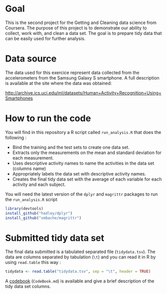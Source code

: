 
# Goal

This is the second project for the Getting and Cleaning data science from Coursera.
The purpose of this project is to demonstrate our ability to collect, work with, and clean a data set. 
The goal is to prepare tidy data that can be easily used for further analysis. 

# Data source

The data used for this exercice represent data collected from the accelerometers from the Samsung Galaxy S smartphone. 
A full description is available at the site where the data was obtained: 

<http://archive.ics.uci.edu/ml/datasets/Human+Activity+Recognition+Using+Smartphones> 

# How to run the code

You will find in this repository a R script called `run_analysis.R` that does the following : 
-   Bind the training and the test sets to create one data set.
-   Extracts only the measurements on the mean and standard deviation for each measurement.
-   Uses descriptive activity names to name the activities in the data set (columns name)
-   Appropriately labels the data set with descriptive activity names.
-   Creates the final tidy data set with the average of each variable for each activity and each subject.

You will need the latest version of the `dplyr` and `magrittr` packages to run the `run_analysis.R` script

```R
library(devtools)
install_github("hadley/dplyr")
install_github("smbache/magrittr")
```

# Submitted tidy data set

The final data submitted is a tabulated separated file (`tidydata.tsv`). 
The data are columns separated by tabulation (`\t`) and you can read it in R by using `read.table` this way :

```R
tidydata <- read.table("tidydata.tsv", sep = "\t", header = TRUE)
```

A [codebook](https://github.com/dickoa/TidyData/blob/master/CodeBook.md) (`CodeBook.md`) is available and give a brief description of the tidy data set columns.

